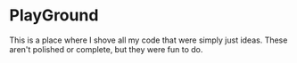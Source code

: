 # PlayGround

This is a place where I shove all my code that were simply just ideas. These aren't polished or complete, but they were fun to do.
